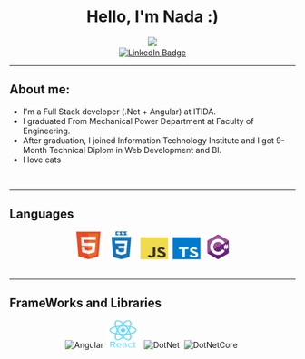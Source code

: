 <h1 align="center"> Hello, I'm Nada :)</h1>
<div id="header" align="center">
  <img src="https://media.giphy.com/media/M4NykXxUE0HAcK7UJ6/giphy.gif" width="400"/>
</div>
<div id="badges" align="center">
  <a href="https://www.linkedin.com/in/nada-kohya">
    <img src="https://img.shields.io/badge/LinkedIn-blue?style=for-the-badge&logo=linkedin&logoColor=white" alt="LinkedIn Badge"/>
  </a>
  </div>
    <hr></hr>
  <div>
  <h2>About me:</h2>
  <ul>
  <li>I'm a Full Stack developer (.Net + Angular) at ITIDA.</li>
  <li>I graduated From Mechanical Power Department at Faculty of Engineering.</li>
  <li>After graduation, I joined Information Technology Institute and I got 9-Month Technical Diplom in Web Development and BI.</li>
  <li>I love cats</li>
  </ul>
  </div>
    <br/>
    <hr></hr>
  <div>
  <h2>Languages</h2>
  <div align="center">
   <img src="https://github.com/devicons/devicon/blob/master/icons/html5/html5-original.svg" title="HTML5" alt="HTML" width="50" height="50"/>&nbsp;
  <img src="https://github.com/devicons/devicon/blob/master/icons/css3/css3-plain-wordmark.svg"  title="CSS3" alt="CSS" width="50" height="50"/>&nbsp;
  <img src="https://github.com/devicons/devicon/blob/master/icons/javascript/javascript-original.svg" title="JavaScript" alt="JavaScript" width="50" height="40"/>&nbsp;
  <img src="https://github.com/devicons/devicon/blob/master/icons/typescript/typescript-original.svg"  title="TypeScript" alt="TypeScript" width="50" height="40"/>&nbsp;
  <img src="https://github.com/devicons/devicon/blob/master/icons/csharp/csharp-original.svg" alt="csharp" width="45"/>
  </div>
  </div>
    <br/>
    <hr></hr>
  <div>
  <h2>FrameWorks and Libraries</h2>
  <div align="center">
   <img src="https://camo.githubusercontent.com/1abc769ed3486dd4eff0d2a33ede82bb8e1039dcf5b57f05c086c0841ca70f38/68747470733a2f2f70726f66696c696e61746f722e7269736861762e6465762f736b696c6c732d6173736574732f616e67756c61726a732d6f726967696e616c2e737667" alt="Angular" width="50"/>
 <img src="https://github.com/devicons/devicon/blob/master/icons/react/react-original-wordmark.svg" title="React" alt="React" width="60" height="50"/>&nbsp;
   <img src="https://camo.githubusercontent.com/431a35f2224f9af72d1bb857498b40e0843f0019f09dd356e3dc25e78d6ca813/68747470733a2f2f70726f66696c696e61746f722e7269736861762e6465762f736b696c6c732d6173736574732f646f742d6e65742d6f726967696e616c2d776f72646d61726b2e737667" title="DotNet" alt="DotNet" width="50" height="40"/>&nbsp;
   <img src="https://camo.githubusercontent.com/83349309f8eb65efbdd644db0b665e59a959e9d72ee362d63ab585015e9094c2/68747470733a2f2f70726f66696c696e61746f722e7269736861762e6465762f736b696c6c732d6173736574732f646f746e6574636f72652e706e67" title="DotNetCore" alt="DotNetCore" width="50" height="50"/>&nbsp;
   </div>
</div>
